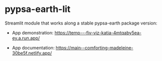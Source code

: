 # pypsa-earth-lit

Streamlit module that works along a stable pypsa-earth package version:

- App demonstration: https://temp---fiv-viz-katia-4mtqaby5ea-ey.a.run.app/

- App documentation: https://main--comforting-madeleine-30be5f.netlify.app/

